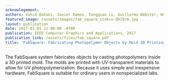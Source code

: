 ```yaml
---
acknowlegement: ''
authors: Vahid Babaei, Javier Ramos, Yongquan Lu, Guillermo Webster, Wojciech Matusik
featured_image: /assets/images/fab_square_itok=v-Qhl0rm.jpg
layout: publication
date: 2017-01-01 12:00:00 -0700
publication: IEEE Computer Graphics and Applications, 2017
publication_link: /assets/files/fab_square.pdf
title: 'FabSquare: Fabricating Photopolymer Objects by Mold 3D Printing and UV Curing'
---
```


The FabSquare system fabricates objects by casting photopolymers inside a 3D printed mold. The molds are printed with UV-transparent materials to allow for UV photopolymerization. Because it uses simple and inexpensive hardware, FabSquare is suitable for ordinary users in nonspecialized labs.